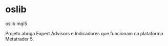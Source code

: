 # oslib
 oslib mql5
 
 Projeto abriga Expert Advisors e Indicadores que funcionam na plataforma Metatrader 5.
